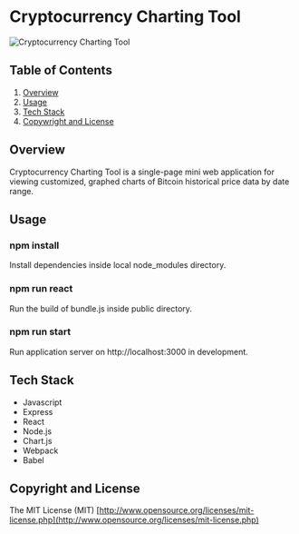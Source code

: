 # Cryptocurrency Charting Tool

![Cryptocurrency Charting Tool](https://media.giphy.com/media/QTxNqtdP6uIoTuMePa/giphy.gif)

## Table of Contents
1. [Overview](#Overview)
2. [Usage](#Usage)
3. [Tech Stack](#Tech-Stack)
4. [Copywright and License](#Copywright-and-License)

## Overview

Cryptocurrency Charting Tool is a single-page mini web application for viewing customized, graphed charts of Bitcoin historical price data by date range.

## Usage

### npm install
Install dependencies inside local node_modules directory.

### npm run react
Run the build of bundle.js inside public directory.

### npm run start
Run application server on http://localhost:3000 in development.

## Tech Stack

* Javascript
* Express
* React
* Node.js
* Chart.js
* Webpack
* Babel

## Copyright and License
The MIT License (MIT) [http://www.opensource.org/licenses/mit-license.php](http://www.opensource.org/licenses/mit-license.php)
